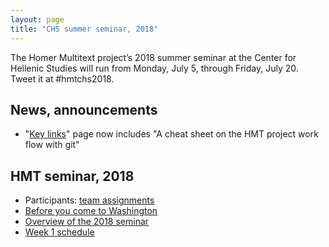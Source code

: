 ```yaml
---
layout: page
title: "CHS summer seminar, 2018"
---
```



The Homer Multitext project’s 2018 summer seminar at the Center for Hellenic Studies will run from Monday, July 5, through Friday, July 20. Tweet it at #hmtchs2018.



## News, announcements

-   "[Key links](links)" page now includes "A cheat sheet on the HMT project work flow with git"



## HMT seminar, 2018


-  Participants:  [team assignments](teams)
-  [Before you come to Washington](prearrival)
-  [Overview of the 2018 seminar](overview)
-  [Week 1 schedule](week1)
